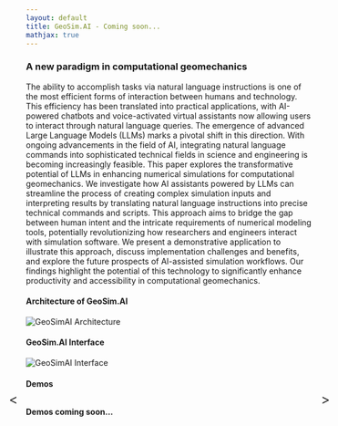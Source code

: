 ```yaml
---
layout: default
title: GeoSim.AI - Coming soon...
mathjax: true
---
```


### A new paradigm in computational geomechanics

The ability to accomplish tasks via natural language instructions is one of the most efficient forms of interaction between humans and technology. This efficiency has been translated into practical applications, with AI-powered chatbots and voice-activated virtual assistants now allowing users to interact through natural language queries. The emergence of advanced Large Language Models (LLMs) marks a pivotal shift in this direction. With ongoing advancements in the field of AI, integrating natural language commands into sophisticated technical fields in science and engineering is becoming increasingly feasible. This paper explores the transformative potential of LLMs in enhancing numerical simulations for computational geomechanics. We investigate how AI assistants powered by LLMs can streamline the process of creating complex simulation inputs and interpreting results by translating natural language instructions into precise technical commands and scripts. This approach aims to bridge the gap between human intent and the intricate requirements of numerical modeling tools, potentially revolutionizing how researchers and engineers interact with simulation software. We present a demonstrative application to illustrate this approach, discuss implementation challenges and benefits, and explore the future prospects of AI-assisted simulation workflows. Our findings highlight the potential of this technology to significantly enhance productivity and accessibility in computational geomechanics.

#### Architecture of GeoSim.AI

![GeoSimAI Architecture](/assets/figs/geosimai-architecture-v3.png)

#### GeoSim.AI Interface

![GeoSimAI Interface](/assets/figs/geosimai_chat_interface.png)

#### Demos

<div id="video-carousel" style="max-width: 660px; margin: 0 auto; position: relative;">
  <div id="video-container" style="display: flex; justify-content: center; align-items: center;"></div>
  <div id="prev-video" style="position: absolute; left: -30px; top: 50%; transform: translateY(-50%); cursor: pointer; font-size: 24px; color: #333;">&lt;</div>
  <div id="next-video" style="position: absolute; right: -30px; top: 50%; transform: translateY(-50%); cursor: pointer; font-size: 24px; color: #333;">&gt;</div>
</div>

**Demos coming soon...**

<script>
document.addEventListener('DOMContentLoaded', function() {
  const videos = [
    { title: "Example Chat", id: "U7zO1sHR3gQ" },
    { title: "Script Generation", id: "U7zO1sHR3gQ" }
  ];
  
  let currentVideoIndex = 0;
  const videoContainer = document.getElementById('video-container');
  const prevArrow = document.getElementById('prev-video');
  const nextArrow = document.getElementById('next-video');

  function showVideo(index) {
    const video = videos[index];
    videoContainer.innerHTML = `
      <div>
        <h3>${video.title}</h3>
        <iframe width="560" height="315" src="https://www.youtube.com/embed/${video.id}" frameborder="0" allow="accelerometer; autoplay; clipboard-write; encrypted-media; gyroscope; picture-in-picture" allowfullscreen></iframe>
      </div>
    `;
  }

  prevArrow.addEventListener('click', function() {
    currentVideoIndex = (currentVideoIndex - 1 + videos.length) % videos.length;
    showVideo(currentVideoIndex);
  });

  nextArrow.addEventListener('click', function() {
    currentVideoIndex = (currentVideoIndex + 1) % videos.length;
    showVideo(currentVideoIndex);
  });

  showVideo(currentVideoIndex);
});
</script>